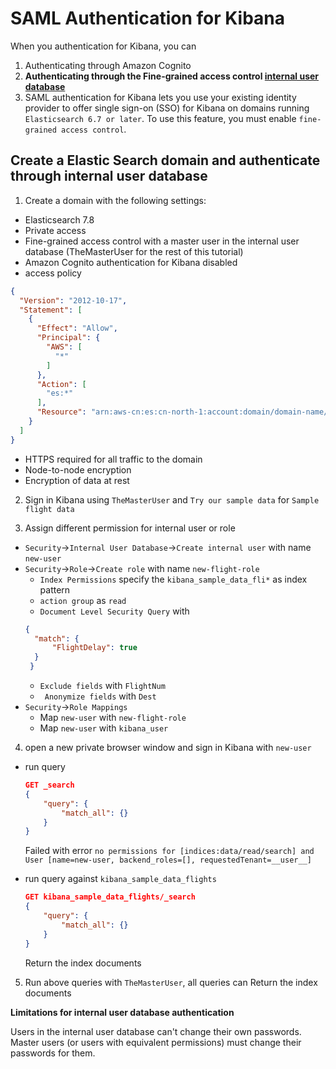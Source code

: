 # SAML Authentication for Kibana

When you authentication for Kibana, you can
1. Authenticating through Amazon Cognito
2. **Authenticating through the Fine-grained access control [internal user database](https://docs.amazonaws.cn/en_us/elasticsearch-service/latest/developerguide/fgac.html#fgac-kibana)**
3. SAML authentication for Kibana lets you use your existing identity provider to offer single sign-on (SSO) for Kibana on domains running `Elasticsearch 6.7 or later`. To use this feature, you must enable `fine-grained access control`.

## Create a Elastic Search domain and authenticate through internal user database
1. Create a domain with the following settings:
- Elasticsearch 7.8
- Private access
- Fine-grained access control with a master user in the internal user database (TheMasterUser for the rest of this tutorial)
- Amazon Cognito authentication for Kibana disabled
- access policy
```json
{
  "Version": "2012-10-17",
  "Statement": [
    {
      "Effect": "Allow",
      "Principal": {
        "AWS": [
          "*"
        ]
      },
      "Action": [
        "es:*"
      ],
      "Resource": "arn:aws-cn:es:cn-north-1:account:domain/domain-name/*"
    }
  ]
}
```
- HTTPS required for all traffic to the domain
- Node-to-node encryption
- Encryption of data at rest

2. Sign in Kibana using `TheMasterUser` and `Try our sample data` for `Sample flight data`

3. Assign different permission for internal user or role
- `Security`->`Internal User Database`->`Create internal user` with name `new-user`
- `Security`->`Role`->`Create role` with name `new-flight-role` 
  - `Index Permissions` specify the `kibana_sample_data_fli*` as index pattern 
  - `action group` as `read`
  - `Document Level Security Query` with 
  ```json
  {
    "match": {
        "FlightDelay": true
    }
   }
  ```
  - `Exclude fields` with `FlightNum`
  - ` Anonymize fields` with `Dest`
- `Security`->`Role Mappings`
  - Map `new-user` with `new-flight-role`
  - Map `new-user` with `kibana_user`

4. open a new private browser window and sign in Kibana with `new-user`
- run query
    ```json
    GET _search
    {
        "query": {
            "match_all": {}
        }
    }
    ```

    Failed with error `no permissions for [indices:data/read/search] and User [name=new-user, backend_roles=[], requestedTenant=__user__]`

- run query against `kibana_sample_data_flights`
    ```json
    GET kibana_sample_data_flights/_search
    {
        "query": {
            "match_all": {}
        }
    }
    ```

    Return the index documents

5. Run above queries with `TheMasterUser`, all queries can Return the index documents


**Limitations for internal user database authentication**

Users in the internal user database can't change their own passwords. Master users (or users with equivalent permissions) must change their passwords for them.